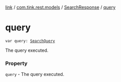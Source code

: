 [link](../../index.md) / [com.tink.rest.models](../index.md) / [SearchResponse](index.md) / [query](./query.md)

# query

`var query: `[`SearchQuery`](../-search-query/index.md)

The query executed.

### Property

`query` - The query executed.